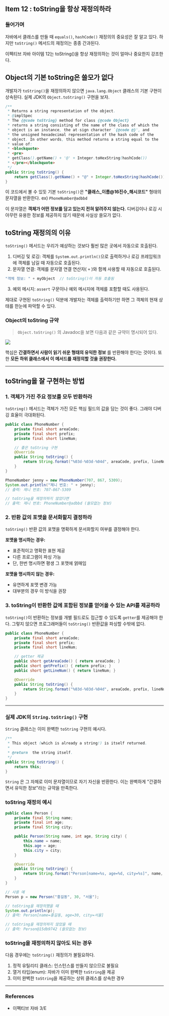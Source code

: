 ## Item 12 : toString을 항상 재정의하라

### 들어가며
자바에서 클래스를 만들 때 `equals()`, `hashCode()` 재정의의 중요성은 잘 알고 있다. 하지만 `toString()` 메서드의 재정의는 종종 간과된다. 

이펙티브 자바 아이템 12는 toString()을 항상 재정의하는 것이 얼마나 중요한지 강조한다.

## Object의 기본 toString은 쓸모가 없다

개발자가 `toString()`을 재정의하지 않으면 `java.lang.Object` 클래스의 기본 구현이 상속된다. 실제 JDK의 `Object.toString()` 구현을 보자.

```java
/**
 * Returns a string representation of the object.
 * @implSpec
 * The {@code toString} method for class {@code Object}
 * returns a string consisting of the name of the class of which the
 * object is an instance, the at-sign character `{@code @}', and
 * the unsigned hexadecimal representation of the hash code of the
 * object. In other words, this method returns a string equal to the
 * value of:
 * <blockquote>
 * <pre>
 * getClass().getName() + '@' + Integer.toHexString(hashCode())
 * </pre></blockquote>
 */
public String toString() {
    return getClass().getName() + "@" + Integer.toHexString(hashCode());
}
```

이 코드에서 볼 수 있듯 기본 `toString()`은 **"클래스_이름@16진수_해시코드"** 형태의 문자열을 반환한다.
ex) `PhoneNumber@adbbd`

이 문자열은 **객체가 어떤 정보를 담고 있는지 전혀 알려주지 않는다.** 디버깅이나 로깅 시 아무런 유용한 정보를 제공하지 않기 때문에 사실상 쓸모가 없다.


## toString 재정의의 이유

`toString()` 메서드는 우리가 예상하는 것보다 훨씬 많은 곳에서 자동으로 호출된다.

1. 디버깅 및 로깅: 객체를 `System.out.println()`으로 출력하거나 로깅 프레임워크에 객체를 남길 때 자동으로 호출된다.
2. 문자열 연결: 객체를 문자열 연결 연산자( `+` )와 함께 사용할 때 자동으로 호출된다.

```java
"객체 정보: " + myObject  // toString()이 자동 호출됨
```

3. 예외 메시지: `assert` 구문이나 예외 메시지에 객체를 포함할 때도 사용된다.

제대로 구현된 `toString()` 덕분에 개발자는 객체를 출력하기만 하면 그 객체의 현재 상태를 한눈에 파악할 수 있다.

### Object의 toString 규약
> `Object.toString()` 의 Javadoc을 보면 다음과 같은 규약이 명시되어 있다.

![](https://velog.velcdn.com/images/kguswo/post/608c1081-76bc-4908-8b88-fea081704300/image.png)

핵심은 **간결하면서 사람이 읽기 쉬운 형태의 유익한 정보** 를 반환해야 한다는 것이다.
또한 **모든 하위 클래스에서 이 메서드를 재정의할 것을 권장한다.**

---

## toString을 잘 구현하는 방법

### 1. 객체가 가진 주요 정보를 모두 반환하라

`toString()` 메서드는 객체가 가진 모든 핵심 필드의 값을 담는 것이 좋다. 그래야 디버깅 효율이 극대화된다.

```java
public class PhoneNumber {
    private final short areaCode;
    private final short prefix;
    private final short lineNum;

    // 좋은 toString 구현
    @Override
    public String toString() {
        return String.format("%03d-%03d-%04d", areaCode, prefix, lineNum);
    }
}
```

```java
PhoneNumber jenny = new PhoneNumber(707, 867, 5309);
System.out.println("제니 번호: " + jenny);
// 출력: 제니 번호: 707-867-5309

// toString을 재정의하지 않았다면
// 출력: 제니 번호: PhoneNumber@adbbd (쓸모없는 정보)
```

### 2. 반환 값의 포맷을 문서화할지 결정하라

`toString()` 반환 값의 포맷을 명확하게 문서화할지 여부를 결정해야 한다.

**포맷을 명시하는 경우:**

- 표준적이고 명확한 표현 제공
- 다른 프로그램이 파싱 가능
- 단, 한번 명시하면 평생 그 포맷에 얽매임

**포맷을 명시하지 않는 경우:**

- 유연하게 포맷 변경 가능
- 대부분의 경우 이 방식을 권장

### 3. toString이 반환한 값에 포함된 정보를 얻어올 수 있는 API를 제공하라

`toString()`이 반환하는 정보를 개별 필드로도 접근할 수 있도록 `getter`를 제공해야 한다. 그렇지 않으면 프로그래머들이 `toString()` 반환값을 파싱할 수밖에 없다.

```java
public class PhoneNumber {
    private final short areaCode;
    private final short prefix;
    private final short lineNum;

    // getter 제공
    public short getAreaCode() { return areaCode; }
    public short getPrefix() { return prefix; }
    public short getLineNum() { return lineNum; }

    @Override
    public String toString() {
        return String.format("%03d-%03d-%04d", areaCode, prefix, lineNum);
    }
}
```

---

### 실제 JDK의 `String.toString()` 구현

`String` 클래스는 이미 완벽한 `toString` 구현의 예시다.

```java
/**
 * This object (which is already a string!) is itself returned.
 *
 * @return  the string itself.
 */
public String toString() {
    return this;
}
```

`String` 은 그 자체로 이미 문자열이므로 자기 자신을 반환한다. 이는 완벽하게 "간결하면서 유익한 정보"라는 규약을 만족한다.

### toString 재정의 예시

```java
public class Person {
    private final String name;
    private final int age;
    private final String city;

    public Person(String name, int age, String city) {
        this.name = name;
        this.age = age;
        this.city = city;
    }

    @Override
    public String toString() {
        return String.format("Person[name=%s, age=%d, city=%s]", name, age, city);
    }
}

// 사용 예
Person p = new Person("홍길동", 30, "서울");

// toString을 재정의했을 때
System.out.println(p); 
// 출력: Person[name=홍길동, age=30, city=서울]

// toString을 재정의하지 않았을 때
// 출력: Person@15db9742 (쓸모없는 정보)
```

### toString을 재정의하지 않아도 되는 경우
다음 경우에는 `toString()` 재정의가 불필요하다.

1. 정적 유틸리티 클래스: 인스턴스를 만들지 않으므로 불필요
2. 열거 타입(enum): 자바가 이미 완벽한 `toString`을 제공
3. 이미 완벽한 `toString`을 제공하는 상위 클래스를 상속한 경우

---

### References

- 이펙티브 자바 3/E